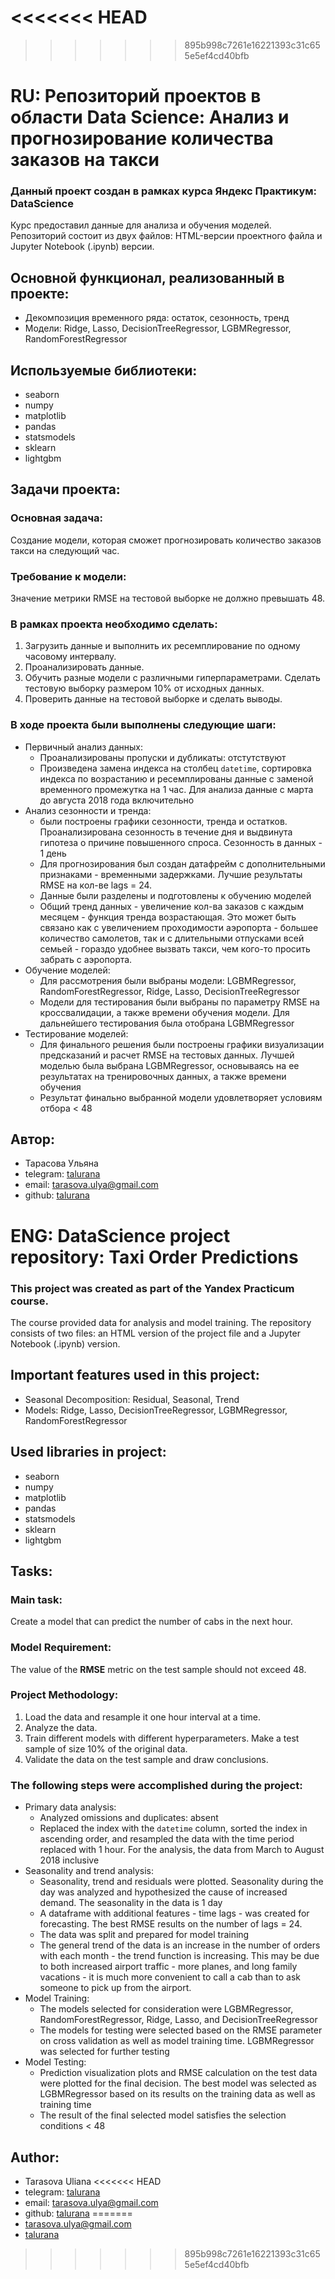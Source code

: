 <<<<<<< HEAD
=======

>>>>>>> 895b998c7261e16221393c31c655e5ef4cd40bfb
# RU: Репозиторий проектов в области Data Science: Анализ и прогнозирование количества заказов на такси

### Данный проект создан в рамках курса Яндекс Практикум: DataScience

Курс предоставил данные для анализа и обучения моделей. Репозиторий состоит из двух файлов: HTML-версии проектного файла и Jupyter Notebook (.ipynb) версии.

## Основной функционал, реализованный в проекте:
- Декомпозиция временного ряда: остаток, сезонность, тренд
- Модели: Ridge, Lasso, DecisionTreeRegressor, LGBMRegressor, RandomForestRegressor

## Используемые библиотеки:
- seaborn
- numpy
- matplotlib
- pandas
- statsmodels
- sklearn
- lightgbm

## Задачи проекта:

### Основная задача:
Создание модели, которая сможет прогнозировать количество заказов такси на следующий час.

### Требование к модели:
Значение метрики RMSE на тестовой выборке не должно превышать 48.

### В рамках проекта необходимо сделать:
1. Загрузить данные и выполнить их ресемплирование по одному часовому интервалу.
2. Проанализировать данные.
3. Обучить разные модели с различными гиперпараметрами. Сделать тестовую выборку размером 10% от исходных данных.
4. Проверить данные на тестовой выборке и сделать выводы.

### В ходе проекта были выполнены следующие шаги:
- Первичный анализ данных:
    - Проанализированы пропуски и дубликаты: отстутствуют
    - Произведена замена индекса на столбец `datetime`, сортировка индекса по возрастанию и ресемплированы данные с заменой временного промежутка на 1 час. Для анализа данные с марта до августа 2018 года включительно
- Анализ сезонности и тренда:
    - были построены графики сезонности, тренда и остатков. Проанализирована сезонность в течение дня и выдвинута гипотеза о причине повышенного спроса. Сезонность в данных - 1 день
    - Для прогнозирования был создан датафрейм с дополнительными признаками - временными задержками. Лучшие результаты RMSE на кол-ве lags = 24.
    - Данные были разделены и подготовлены к обучению моделей
    - Общий тренд данных - увеличение кол-ва заказов с каждым месяцем - функция тренда возрастающая. Это может быть связано как с увеличением проходимости аэропорта - большее количество самолетов, так и с длительными отпусками всей семьей - гораздо удобнее вызвать такси, чем кого-то просить забрать с аэропорта.
- Обучение моделей:
    - Для рассмотрения были выбраны модели: LGBMRegressor, RandomForestRegressor, Ridge, Lasso, DecisionTreeRegressor
    - Модели для тестирования были выбраны по параметру RMSE на кроссвалидации, а также времени обучения модели. Для дальнейшего тестирования была отобрана LGBMRegressor
- Тестирование моделей:
    - Для финального решения были построены графики визуализации предсказаний и расчет RMSE на тестовых данных. Лучшей моделью была выбрана LGBMRegressor, основываясь на ее результатах на тренировочных данных, а также времени обучения
    - Результат финально выбранной модели удовлетворяет условиям отбора < 48

## Автор:

- Тарасова Ульяна
- telegram: [talurana](https://t.me/talurana)
- email: tarasova.ulya@gmail.com
- github: [talurana](https://github.com/talurana)

# ENG: DataScience project repository: Taxi Order Predictions

### This project was created as part of the Yandex Practicum course.

The course provided data for analysis and model training. The repository consists of two files: an HTML version of the project file and a Jupyter Notebook (.ipynb) version.

## Important features used in this project:
- Seasonal Decomposition: Residual, Seasonal, Trend
- Models: Ridge, Lasso, DecisionTreeRegressor, LGBMRegressor, RandomForestRegressor

## Used libraries in project:
- seaborn
- numpy
- matplotlib
- pandas
- statsmodels
- sklearn
- lightgbm

## Tasks:

### **Main task:** 
Create a model that can predict the number of cabs in the next hour.

### Model Requirement:
The value of the **RMSE** metric on the test sample should not exceed 48.

### Project Methodology:
1. Load the data and resample it one hour interval at a time.
2. Analyze the data.
3. Train different models with different hyperparameters. Make a test sample of size 10% of the original data.
4. Validate the data on the test sample and draw conclusions.

### The following steps were accomplished during the project:
- Primary data analysis:
    - Analyzed omissions and duplicates: absent
    - Replaced the index with the `datetime` column, sorted the index in ascending order, and resampled the data with the time period replaced with 1 hour. For the analysis, the data from March to August 2018 inclusive
- Seasonality and trend analysis:
    - Seasonality, trend and residuals were plotted. Seasonality during the day was analyzed and hypothesized the cause of increased demand. The seasonality in the data is 1 day
    - A dataframe with additional features - time lags - was created for forecasting. The best RMSE results on the number of lags = 24.
    - The data was split and prepared for model training
    - The general trend of the data is an increase in the number of orders with each month - the trend function is increasing. This may be due to both increased airport traffic - more planes, and long family vacations - it is much more convenient to call a cab than to ask someone to pick up from the airport.
- Model Training:
    - The models selected for consideration were LGBMRegressor, RandomForestRegressor, Ridge, Lasso, and DecisionTreeRegressor
    - The models for testing were selected based on the RMSE parameter on cross validation as well as model training time. LGBMRegressor was selected for further testing
- Model Testing:
    - Prediction visualization plots and RMSE calculation on the test data were plotted for the final decision. The best model was selected as LGBMRegressor based on its results on the training data as well as training time
    - The result of the final selected model satisfies the selection conditions < 48

## Author:

- Tarasova Uliana
<<<<<<< HEAD
- telegram: [talurana](https://t.me/talurana)
- email: tarasova.ulya@gmail.com
- github: [talurana](https://github.com/talurana)
=======
- tarasova.ulya@gmail.com
- [talurana](https://github.com/talurana)
>>>>>>> 895b998c7261e16221393c31c655e5ef4cd40bfb
